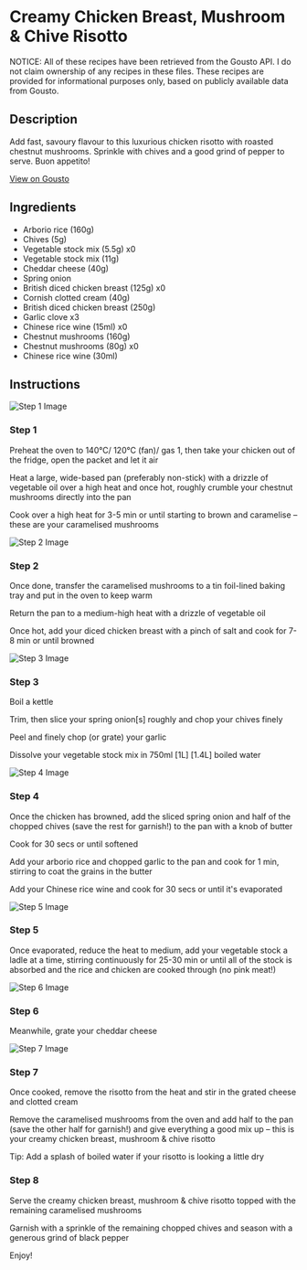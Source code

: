 # Creamy Chicken Breast, Mushroom & Chive Risotto

NOTICE: All of these recipes have been retrieved from the Gousto API. I do not claim ownership of any recipes in these files. These recipes are provided for informational purposes only, based on publicly available data from Gousto.

## Description

Add fast, savoury flavour to this luxurious chicken risotto with roasted chestnut mushrooms. Sprinkle with chives and a good grind of pepper to serve. Buon appetito!

[View on Gousto](https://www.gousto.co.uk/recipes/cookbook/creamy-chicken-breast-mushroom-chive-risotto)

## Ingredients

- Arborio rice (160g)
- Chives (5g)
- Vegetable stock mix (5.5g) x0
- Vegetable stock mix (11g)
- Cheddar cheese (40g)
- Spring onion
- British diced chicken breast (125g) x0
- Cornish clotted cream (40g)
- British diced chicken breast (250g)
- Garlic clove x3
- Chinese rice wine (15ml) x0
- Chestnut mushrooms (160g)
- Chestnut mushrooms (80g) x0
- Chinese rice wine (30ml)

## Instructions

![Step 1 Image](https://production-media.gousto.co.uk/cms/recipe-step-image/step-1-1633340172790-x200.jpg)

### Step 1

Preheat the oven to 140°C/ 120°C (fan)/ gas 1, then take your chicken out of the fridge, open the packet and let it air

Heat a large, wide-based pan (preferably non-stick) with a drizzle of vegetable oil over a high heat and once hot, roughly crumble your chestnut mushrooms directly into the pan

Cook over a high heat for 3-5 min or until starting to brown and caramelise – these are your caramelised mushrooms

![Step 2 Image](https://production-media.gousto.co.uk/cms/recipe-step-image/step-2-1633340176449-x200.jpg)

### Step 2

Once done, transfer the caramelised mushrooms to a tin foil-lined baking tray and put in the oven to keep warm

Return the pan to a medium-high heat with a drizzle of vegetable oil

Once hot, add your diced chicken breast with a pinch of salt and cook for 7-8 min or until browned

![Step 3 Image](https://production-media.gousto.co.uk/cms/recipe-step-image/Step-3-1633340179779-x200.jpg)

### Step 3

Boil a kettle

Trim, then slice your spring onion[s] roughly and chop your chives finely

Peel and finely chop (or grate) your garlic

Dissolve your vegetable stock mix in 750ml <span class="text-purple">[1L]</span> <span class="text-danger">[1.4L]</span> boiled water

![Step 4 Image](https://production-media.gousto.co.uk/cms/recipe-step-image/step-4-1633340183866-x200.jpg)

### Step 4

Once the chicken has browned, add the sliced spring onion and half of the chopped chives (save the rest for garnish!) to the pan with a knob of butter

Cook for 30 secs or until softened

Add your arborio rice and chopped garlic to the pan and cook for 1 min, stirring to coat the grains in the butter

Add your Chinese rice wine and cook for 30 secs or until it's evaporated

![Step 5 Image](https://production-media.gousto.co.uk/cms/recipe-step-image/step-5-1633340186954-x200.jpg)

### Step 5

Once evaporated, reduce the heat to medium, add your vegetable stock a ladle at a time, stirring continuously for 25-30 min or until all of the stock is absorbed and the rice and chicken are cooked through (no pink meat!)

![Step 6 Image](https://production-media.gousto.co.uk/cms/recipe-step-image/Step-6-1633340190974-x200.jpg)

### Step 6

Meanwhile, grate your cheddar cheese

![Step 7 Image](https://production-media.gousto.co.uk/cms/recipe-step-image/step-7-1633340195699-x200.jpg)

### Step 7

Once cooked, remove the risotto from the heat and stir in the grated cheese and clotted cream

Remove the caramelised mushrooms from the oven and add half to the pan (save the other half for garnish!) and give everything a good mix up – this is your creamy chicken breast, mushroom & chive risotto

Tip: Add a splash of boiled water if your risotto is looking a little dry

### Step 8

Serve the creamy chicken breast, mushroom & chive risotto topped with the remaining caramelised mushrooms

Garnish with a sprinkle of the remaining chopped chives and season with a generous grind of black pepper

Enjoy!

